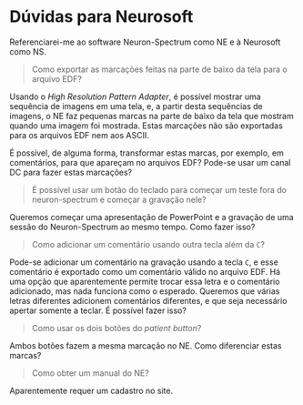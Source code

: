 # Dúvidas para Neurosoft

Referenciarei-me ao software Neuron-Spectrum como NE e à Neurosoft como NS.

> Como exportar as marcações feitas na parte de baixo da tela para o arquivo EDF?

Usando o *High Resolution Pattern Adapter*, é possível mostrar uma sequência de imagens em uma tela, e, a partir desta sequências de imagens, o NE faz pequenas marcas na parte de baixo da tela que mostram quando uma imagem foi mostrada. Estas marcações não são exportadas para os arquivos EDF nem aos ASCII. 

É possível, de alguma forma, transformar estas marcas, por exemplo, em comentários, para que apareçam no arquivos EDF? Pode-se usar um canal DC para fazer estas marcações? 

> É possível usar um botão do teclado para começar um teste fora do neuron-spectrum e começar a gravação nele?

Queremos começar uma apresentação de PowerPoint e a gravação de uma sessão do Neuron-Spectrum ao mesmo tempo. Como fazer isso?

> Como adicionar um comentário usando outra tecla além da `C`?

Pode-se adicionar um comentário na gravação usando a tecla `C`, e esse comentário é exportado como um comentário válido no arquivo EDF. Há uma opção que aparentemente permite trocar essa letra e o comentário adicionado, mas nada funciona como o esperado. Queremos que várias letras diferentes adicionem comentários diferentes, e que seja necessário apertar somente a teclar. É possível fazer isso?

> Como usar os dois botões do *patient button*?

Ambos botões fazem a mesma marcação no NE. Como diferenciar estas marcas?

> Como obter um manual do NE?

Aparentemente requer um cadastro no site.